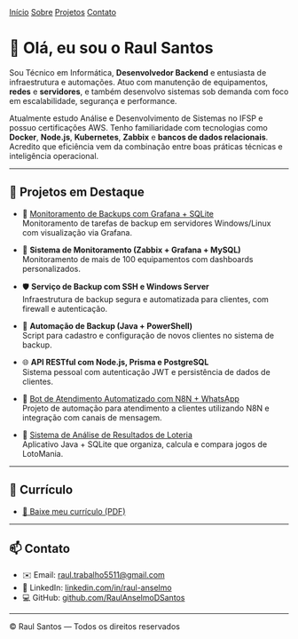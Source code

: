 <nav class="navbar">
  <a href="/">Início</a>
  <a href="/sobre">Sobre</a>
  <a href="/projetos">Projetos</a>
  <a href="/contato">Contato</a>
</nav>


# 👋 Olá, eu sou o Raul Santos

Sou Técnico em Informática, **Desenvolvedor Backend** e entusiasta de infraestrutura e automações. Atuo com manutenção de equipamentos, **redes** e **servidores**, e também desenvolvo sistemas sob demanda com foco em escalabilidade, segurança e performance.

Atualmente estudo Análise e Desenvolvimento de Sistemas no IFSP e possuo certificações AWS. Tenho familiaridade com tecnologias como **Docker**, **Node.js**, **Kubernetes**, **Zabbix** e **bancos de dados relacionais**. Acredito que eficiência vem da combinação entre boas práticas técnicas e inteligência operacional.


---

## 🚀 Projetos em Destaque

- 🔧 [Monitoramento de Backups com Grafana + SQLite](https://github.com/seunome/projeto-backup-monitoring)  
    Monitoramento de tarefas de backup em servidores Windows/Linux com visualização via Grafana.

- 🔧 **Sistema de Monitoramento (Zabbix + Grafana + MySQL)**  
    Monitoramento de mais de 100 equipamentos com dashboards personalizados.

- 🛡️ **Serviço de Backup com SSH e Windows Server**  
    Infraestrutura de backup segura e automatizada para clientes, com firewall e autenticação.

- 🤖 **Automação de Backup (Java + PowerShell)**  
    Script para cadastro e configuração de novos clientes no sistema de backup.

- 🌐 **API RESTful com Node.js, Prisma e PostgreSQL**  
    Sistema pessoal com autenticação JWT e persistência de dados de clientes.

- 🤖 [Bot de Atendimento Automatizado com N8N + WhatsApp](https://github.com/seunome/n8n-bot-atendimento)  
    Projeto de automação para atendimento a clientes utilizando N8N e integração com canais de mensagem.

- 🎰 [Sistema de Análise de Resultados de Loteria](https://github.com/seunome/lotomania-analyzer)  
    Aplicativo Java + SQLite que organiza, calcula e compara jogos de LotoMania.

---

## 📄 Currículo

- [📄 Baixe meu currículo (PDF)](assets/curriculos/RESUME-PT.pdf)  

---

## 📫 Contato

- ✉️ Email: [raul.trabalho5511@gmail.com](mailto:raul.trabalho5511@gmail.com)
- 💼 LinkedIn: [linkedin.com/in/raul-anselmo](https://linkedin.com/in/raul-anselmo)
- 💻 GitHub: [github.com/RaulAnselmoDSantos](https://github.com/RaulAnselmoDSantos)

---

© Raul Santos — Todos os direitos reservados
